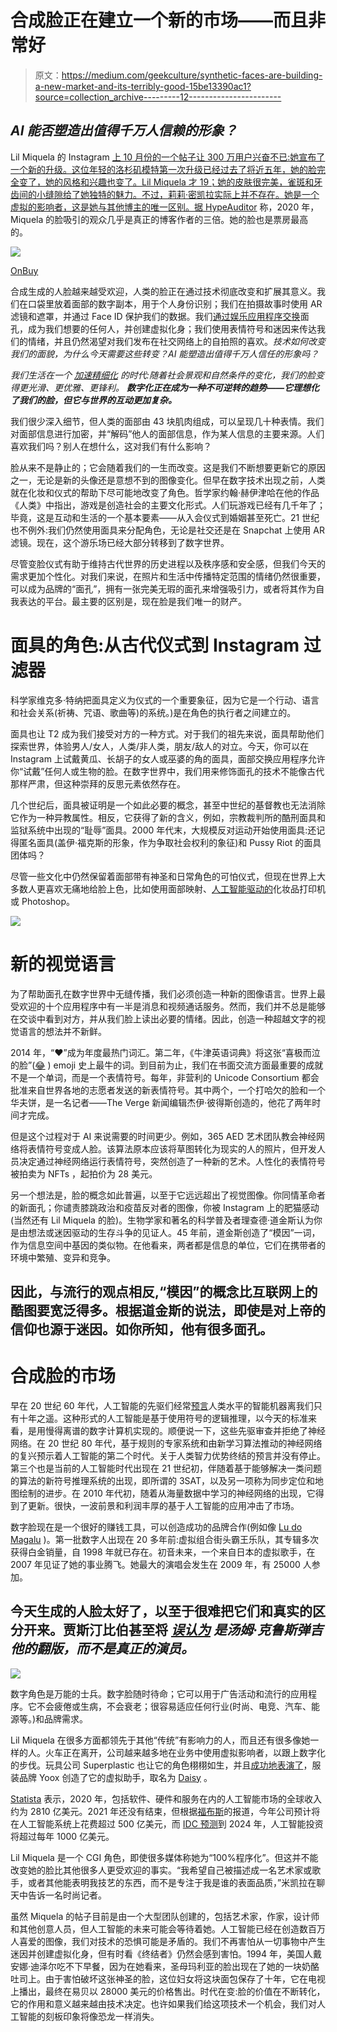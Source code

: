 # 合成脸正在建立一个新的市场——而且非常好

> 原文：<https://medium.com/geekculture/synthetic-faces-are-building-a-new-market-and-its-terribly-good-15be13390ac1?source=collection_archive---------12----------------------->

## ***AI 能否塑造出值得千万人信赖的形象？***

Lil Miquela 的 Instagram [上 10 月份的一个帖子让 300 万用户兴奋不已:她宣布了一个新的升级。这位年轻的洛杉矶模特第一次升级已经过去了将近五年，她的脸完全变了，她的风格和兴趣也变了。Lil Miquela 才 19；她的皮肤很完美，雀斑和牙齿间的小缝隙给了她独特的魅力。不过，莉莉·密凯拉实际上并不存在。她是一个虚拟的影响者，这是她与其他博主的唯一区别。据 HypeAuditor](https://www.instagram.com/p/CU0MMuuFPZy/) 称，2020 年，Miquela 的脸吸引的观众几乎是真正的博客作者的三倍。她的脸也是票房最高的。

![](img/04e61f86f3b62148ac0127e9b5e476b2.png)

[OnBuy](https://www.onbuy.com/gb/blog/the-highest-earning-robot-influencers-on-instagram~a243/)

合成生成的人脸越来越受欢迎，人类的脸正在通过技术彻底改变和扩展其意义。我们在口袋里放着面部的数字副本，用于个人身份识别；我们在拍摄故事时使用 AR 滤镜和遮罩，并通过 Face ID 保护我们的数据。我们[通过娱乐应用程序交换](https://www.techtimes.com/articles/265493/20210917/face-swap-apps-generate-photos-make-laugh.htm)面孔，成为我们想要的任何人，并创建虚拟化身；我们使用表情符号和迷因来传达我们的情绪，并且仍然渴望对我们发布在社交网络上的自拍照的喜欢。*技术如何改变我们的面貌，为什么今天需要这些转变？AI 能塑造出值得千万人信任的形象吗？*

*我们生活在一个* [*加速精细化*](https://strelkamag.com/en/article/face-as-infrastructure) *的时代:随着社会景观和自然条件的变化，我们的脸变得更光滑、更优雅、更锋利。* ***数字化正在成为一种不可逆转的趋势——它理想化了我们的脸，但它与世界的互动更加复杂。***

我们很少深入细节，但人类的面部由 43 块肌肉组成，可以呈现几十种表情。我们对面部信息进行加密，并“解码”他人的面部信息，作为某人信息的主要来源。人们喜欢我们吗？别人在想什么，这对我们有什么影响？

脸从来不是静止的；它会随着我们的一生而改变。这是我们不断想要更新它的原因之一，无论是新的头像还是意想不到的图像变化。但早在数字技术出现之前，人类就在化妆和仪式的帮助下尽可能地改变了角色。哲学家约翰·赫伊津哈在他的作品《人类》中指出，游戏是创造社会的主要文化形式。人们玩游戏已经有几千年了；毕竟，这是互动和生活的一个基本要素——从入会仪式到婚姻甚至死亡。21 世纪也不例外:我们仍然使用面具来分配角色，无论是社交还是在 Snapchat 上使用 AR 滤镜。现在，这个游乐场已经大部分转移到了数字世界。

尽管变脸仪式有助于维持古代世界的历史进程以及秩序感和安全感，但我们今天的需求更加个性化。对我们来说，在照片和生活中传播特定范围的情绪仍然很重要，可以成为品牌的“面孔”，拥有一张完美无瑕的面孔来增强吸引力，或者将其作为自我表达的平台。最主要的区别是，现在脸是我们唯一的财产。

# 面具的角色:从古代仪式到 Instagram 过滤器

科学家维克多·特纳把面具定义为仪式的一个重要象征，因为它是一个行动、语言和社会关系(祈祷、咒语、歌曲等)的系统。)是在角色的执行者之间建立的。

面具也让 T2 成为我们接受对方的一种方式。对于我们的祖先来说，面具帮助他们探索世界，体验男人/女人，人类/非人类，朋友/敌人的对立。今天，你可以在 Instagram 上试戴黄瓜、长胡子的女人或巫婆的角的面具，面部交换应用程序允许你“试戴”任何人或生物的脸。在数字世界中，我们用来修饰面孔的技术不能像古代那样严肃，但这种崇拜的反思元素依然存在。

几个世纪后，面具被证明是一个如此必要的概念，甚至中世纪的基督教也无法消除它作为一种异教属性。相反，它获得了新的含义，例如，宗教裁判所的酷刑面具和监狱系统中出现的“耻辱”面具。2000 年代末，大规模反对运动开始使用面具:还记得匿名面具(盖伊·福克斯的形象，作为争取社会权利的象征)和 Pussy Riot 的面具团体吗？

尽管一些文化中仍然保留着面部带有神圣和日常角色的可怕仪式，但现在世界上大多数人更喜欢无痛地给脸上色，比如使用面部映射、[人工智能驱动的](https://www.bbc.com/news/business-48369970)化妆品打印机或 Photoshop。

![](img/4d908e6576205d5d28ff13d792e9bc07.png)

# 新的视觉语言

为了帮助面孔在数字世界中无缝传播，我们必须创造一种新的图像语言。世界上最受欢迎的十个应用程序中有一半是消息和视频通话服务。然而，我们并不总是能够在交谈中看到对方，并从我们脸上读出必要的情绪。因此，创造一种超越文字的视觉语言的想法并不新鲜。

2014 年，“❤️”成为年度最热门词汇。第二年，《牛津英语词典》将这张“喜极而泣的脸”([😂](https://emojipedia.org/face-with-tears-of-joy/) ) emoji 史上最牛的词。到目前为止，我们在书面交流方面最重要的成就不是一个单词，而是一个表情符号。每年，非营利的 Unicode Consortium 都会批准来自世界各地的志愿者发送的新表情符号。其中两个，一个打哈欠的脸和一个华夫饼，是一名记者——The Verge 新闻编辑杰伊·彼得斯创造的，他花了两年时间才完成。

但是这个过程对于 AI 来说需要的时间更少。例如，365 AED 艺术团队教会神经网络将表情符号变成人脸。该算法原本应该将草图转化为现实的人的照片，但开发人员决定通过神经网络运行表情符号，突然创造了一种新的艺术。人性化的表情符号被拍卖为 NFTs ，起拍价为 28 美元。

另一个想法是，脸的概念如此普遍，以至于它远远超出了视觉图像。你同情革命者的新面孔；你谴责膝跳政治和疫苗反对者的图像，你被 Instagram 上的肥猫感动(当然还有 Lil Miquela 的脸)。生物学家和著名的科学普及者理查德·道金斯认为你是由想法或迷因驱动的生存斗争的见证人。45 年前，道金斯创造了“模因”一词，作为信息空间中基因的类似物。在他看来，两者都是信息的单位，它们在携带者的环境中繁殖、变异和竞争。

## 因此，与流行的观点相反,“模因”的概念比互联网上的酷图要宽泛得多。根据道金斯的说法，即使是对上帝的信仰也源于迷因。如你所知，他有很多面孔。

# 合成脸的市场

早在 20 世纪 60 年代，人工智能的先驱们经常[预言](https://spectrum.ieee.org/rodney-brooks-ai/particle-5)人类水平的智能机器离我们只有十年之遥。这种形式的人工智能是基于使用符号的逻辑推理，以今天的标准来看，是用慢得离谱的数字计算机实现的。顺便说一下，这些先驱审查并拒绝了神经网络。在 20 世纪 80 年代，基于规则的专家系统和由新学习算法推动的神经网络的复兴预示着人工智能的第二个时代。关于人类智力优势终结的预言并没有停止。第三个也是当前的人工智能时代出现在 21 世纪初，伴随着基于能够解决一类问题的算法的新符号推理系统的出现，即所谓的 3SAT，以及另一项称为同步定位和地图绘制的进步。在 2010 年代初，随着从海量数据中学习的神经网络的出现，它得到了更新。很快，一波前景和利润丰厚的基于人工智能的应用冲击了市场。

数字脸现在是一个很好的赚钱工具，可以创造成功的品牌合作(例如像 [Lu do Magalu](https://www.instagram.com/Magazineluiza/) )。第一批数字人出现在 20 多年前:虚拟组合街头霸王乐队，其专辑多次获得白金销量，自 1998 年就已存在。初音未来，一个来自日本的虚拟歌手，在 2007 年见证了她的事业腾飞。她最大的演唱会发生在 2009 年，有 25000 人参加。

## 今天生成的人脸太好了，以至于很难把它们和真实的区分开来。贾斯汀比伯甚至将 [*误认为*](https://www.dailymail.co.uk/news/article-10075463/Justin-Bieber-fooled-challenging-deepfake-guitar-playing-Tom-Cruise.html) *是汤姆·克鲁斯弹吉他的翻版，而不是真正的演员。*

![](img/d0b5521ae287f5516dd8c07610fb8a34.png)

数字角色是万能的士兵。数字脸随时待命；它可以用于广告活动和流行的应用程序。它不会疲倦或生病，不会衰老；很容易适应任何行业(时尚、电竞、汽车、能源等。)和品牌需求。

Lil Miquela 在很多方面都领先于其他“传统”有影响力的人，而且还有很多像她一样的人。火车正在离开，公司越来越多地在业务中使用虚拟影响者，以跟上数字化的步伐。玩具公司 Superplastic 也让它的角色栩栩如生，并且[成功地表演了](https://www.instagram.com/superplastic/)，服装品牌 Yoox 创造了它的虚拟助手，取名为 [Daisy](https://www.instagram.com/p/CUxSTe3MtnU/) 。

[Statista](https://www.statista.com/statistics/755331/worldwide-spending-on-cognitive-ai-systems-segment-share/) 表示，2020 年，包括软件、硬件和服务在内的人工智能市场的全球收入约为 2810 亿美元。2021 年还没有结束，但根据[福布斯](https://www.forbes.com/sites/davidjeans/2020/10/20/bcg-mit-report-shows-companies-will-spend-50-billion-on-artificial-intelligence-with-few-results/?sh=3294ed497c87)的报道，今年公司预计将在人工智能系统上花费超过 500 亿美元，而 [IDC 预测](https://www.idc.com/getdoc.jsp?containerId=prUS46794720)到 2024 年，人工智能投资将超过每年 1000 亿美元。

Lil Miquela 是一个 CGI 角色，即使很多媒体称她为“100%程序化”。但这并不能改变她的脸比其他很多人更受欢迎的事实。“我希望自己被描述成一名艺术家或歌手，或者其他能表明我技艺的东西，而不是专注于我是谁的表面品质，”米凯拉在聊天中告诉一名时尚记者。

虽然 Miquela 的帖子目前是由一个大型团队创建的，包括艺术家，作家，设计师和其他创意人员，但人工智能的未来可能会等待着她。人工智能已经在创造数百万人喜爱的图像，我们对技术的恐惧可能是矛盾的。我们不再害怕从一切事物中产生迷因并创建虚拟化身，但有时看《终结者》仍然会感到害怕。1994 年，美国人戴安娜·迪泽尔吃不下早餐，因为在她看来，圣母玛利亚的脸出现在了她的一块奶酪吐司上。由于害怕破坏这张神圣的脸，这位妇女将这块面包保存了十年，它在电视上播出，最终在易贝以 28000 美元的价格售出。时代在变:脸的价值在不断转化，它的作用和意义越来越由技术决定。也许如果我们给这项技术一个机会，我们对人工智能的刻板印象将像恐龙一样消失。